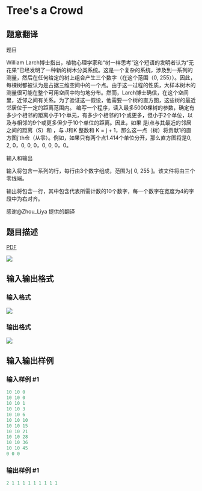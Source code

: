 # Tree&#039;s a Crowd

## 题意翻译

题目

William Larch博士指出，植物心理学家和“树一样思考”这个短语的发明者认为“无花果”已经发明了一种新的树木分类系统。这是一个复杂的系统，涉及到一系列的测量，然后在任何给定的树上组合产生三个数字（在这个范围（0, 255））。因此，每棵树都被认为是占据三维空间中的一个点。由于这一过程的性质，大样本树木的测量很可能在整个可用空间中均匀地分布。然而，Larch博士确信，在这个空间里，近邻之间有关系。为了验证这一假设，他需要一个树的直方图，这些树的最近邻居位于一定的距离范围内。 编写一个程序，读入最多5000棵树的参数，确定有多少个相邻的距离小于1个单元，有多少个相邻的1个或更多，但小于2个单位，以及与相邻的9个或更多但少于10个单位的距离。因此，如果 是i点与其最近的邻居之间的距离（S）和 ，与 J和K 整数和 K = j + 1，那么这一点（树）将贡献1的直方图j'th仓（从零）。例如，如果只有两个点1.414个单位分开，那么直方图将是0, 2, 0，0, 0, 0，0, 0, 0，0。

输入和输出

输入将包含一系列的行，每行由3个数字组成，范围为[ 0, 255 ]。该文件将由三个零线端。

输出将包含一行，其中包含代表所需计数的10个数字，每一个数字在宽度为4的字段中为右对齐。

感谢@Zhou_Liya 提供的翻译

## 题目描述

[problemUrl]: https://uva.onlinejudge.org/index.php?option=com_onlinejudge&Itemid=8&category=3&page=show_problem&problem=88

[PDF](https://uva.onlinejudge.org/external/1/p152.pdf)

![](https://cdn.luogu.com.cn/upload/vjudge_pic/UVA152/8a0c4dcedb809f4063d5557143109c9008b4d3bb.png)

## 输入输出格式

### 输入格式

![](https://cdn.luogu.com.cn/upload/vjudge_pic/UVA152/8b9eb1557ae72f6421f5534261765e73a79a17ab.png)

### 输出格式

![](https://cdn.luogu.com.cn/upload/vjudge_pic/UVA152/8eaad4fb6f4100e1a0c5dc557fa980d718f4d857.png)

## 输入输出样例

### 输入样例 #1

```cpp
10 10 0
10 10 0
10 10 1
10 10 3
10 10 6
10 10 10
10 10 15
10 10 21
10 10 28
10 10 36
10 10 45
0 0 0
```


### 输出样例 #1

```cpp
2 1 1 1 1 1 1 1 1 1
```


